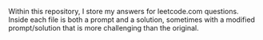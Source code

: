 Within this repository, I store my answers for leetcode.com questions. Inside each file is both a prompt and a solution, sometimes with a modified prompt/solution that is more challenging than the original.
